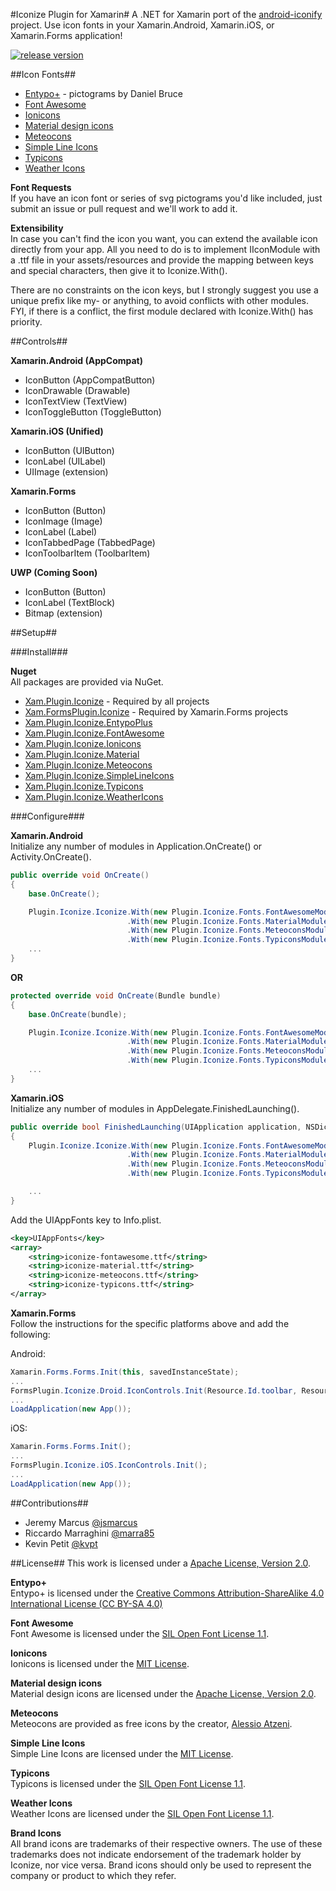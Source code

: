 #Iconize Plugin for Xamarin#
A .NET for Xamarin port of the [android-iconify](https://github.com/JoanZapata/android-iconify) project.
Use icon fonts in your Xamarin.Android, Xamarin.iOS, or Xamarin.Forms application!

[![release version][build-status-img]][build-status-url]

[build-status-img]: http://img.shields.io/appveyor/ci/JeremyMarcus/xamarin-plugins.svg?style=flat
[build-status-url]: https://ci.appveyor.com/project/JeremyMarcus/xamarin-plugins

##Icon Fonts##

* [Entypo+](http://entypo.com/) - pictograms by Daniel Bruce
* [Font Awesome](http://fortawesome.github.io/Font-Awesome/)
* [Ionicons](http://ionicons.com/)
* [Material design icons](http://google.github.io/material-design-icons/)
* [Meteocons](http://www.alessioatzeni.com/meteocons/)
* [Simple Line Icons](https://github.com/thesabbir/simple-line-icons)
* [Typicons](https://github.com/stephenhutchings/typicons.font)
* [Weather Icons](http://weathericons.io)

**Font Requests**  
If you have an icon font or series of svg pictograms you'd like included, just submit an issue or pull request and we'll work to add it.

**Extensibility**  
In case you can't find the icon you want, you can extend the available icon directly from your app.
All you need to do is to implement IIconModule with a .ttf file in your assets/resources and provide the mapping between keys and special characters, then give it to Iconize.With().

There are no constraints on the icon keys, but I strongly suggest you use a unique prefix like my- or anything, to avoid conflicts with other modules.
FYI, if there is a conflict, the first module declared with Iconize.With() has priority.

##Controls##

**Xamarin.Android (AppCompat)**

* IconButton (AppCompatButton)
* IconDrawable (Drawable)
* IconTextView (TextView)
* IconToggleButton (ToggleButton)

**Xamarin.iOS (Unified)**

* IconButton (UIButton)
* IconLabel (UILabel)
* UIImage (extension)

**Xamarin.Forms**

* IconButton (Button)
* IconImage (Image)
* IconLabel (Label)
* IconTabbedPage (TabbedPage)
* IconToolbarItem (ToolbarItem)

**UWP (Coming Soon)**

* IconButton (Button)
* IconLabel (TextBlock)
* Bitmap (extension)


##Setup##

###Install###

**Nuget**  
All packages are provided via NuGet.

* [Xam.Plugin.Iconize](https://www.nuget.org/packages/Xam.Plugin.Iconize) - Required by all projects
* [Xam.FormsPlugin.Iconize](https://www.nuget.org/packages/Xam.FormsPlugin.Iconize) - Required by Xamarin.Forms projects
* [Xam.Plugin.Iconize.EntypoPlus](https://www.nuget.org/packages/Xam.Plugin.Iconize.EntypoPlus)
* [Xam.Plugin.Iconize.FontAwesome](https://www.nuget.org/packages/Xam.Plugin.Iconize.FontAwesome)
* [Xam.Plugin.Iconize.Ionicons](https://www.nuget.org/packages/Xam.Plugin.Iconize.Ionicons)
* [Xam.Plugin.Iconize.Material](https://www.nuget.org/packages/Xam.Plugin.Iconize.Material)
* [Xam.Plugin.Iconize.Meteocons](https://www.nuget.org/packages/Xam.Plugin.Iconize.Meteocons)
* [Xam.Plugin.Iconize.SimpleLineIcons](https://www.nuget.org/packages/Xam.Plugin.Iconize.SimpleLineIcons)
* [Xam.Plugin.Iconize.Typicons](https://www.nuget.org/packages/Xam.Plugin.Iconize.Typicons)
* [Xam.Plugin.Iconize.WeatherIcons](https://www.nuget.org/packages/Xam.Plugin.Iconize.WeatherIcons)

###Configure###

**Xamarin.Android**  
Initialize any number of modules in Application.OnCreate() or Activity.OnCreate().
```csharp
public override void OnCreate()
{
    base.OnCreate();

    Plugin.Iconize.Iconize.With(new Plugin.Iconize.Fonts.FontAwesomeModule())
                          .With(new Plugin.Iconize.Fonts.MaterialModule())
                          .With(new Plugin.Iconize.Fonts.MeteoconsModule())
                          .With(new Plugin.Iconize.Fonts.TypiconsModule());
    ...
}
```
**OR**
```csharp
protected override void OnCreate(Bundle bundle)
{
    base.OnCreate(bundle);

    Plugin.Iconize.Iconize.With(new Plugin.Iconize.Fonts.FontAwesomeModule())
                          .With(new Plugin.Iconize.Fonts.MaterialModule())
                          .With(new Plugin.Iconize.Fonts.MeteoconsModule())
                          .With(new Plugin.Iconize.Fonts.TypiconsModule());
    ...
}
```


**Xamarin.iOS**  
Initialize any number of modules in AppDelegate.FinishedLaunching().
```csharp
public override bool FinishedLaunching(UIApplication application, NSDictionary launchOptions)
{
    Plugin.Iconize.Iconize.With(new Plugin.Iconize.Fonts.FontAwesomeModule())
                          .With(new Plugin.Iconize.Fonts.MaterialModule())
                          .With(new Plugin.Iconize.Fonts.MeteoconsModule())
                          .With(new Plugin.Iconize.Fonts.TypiconsModule());

    ...
}
```

Add the UIAppFonts key to Info.plist.
```xml
<key>UIAppFonts</key>
<array>
    <string>iconize-fontawesome.ttf</string>
    <string>iconize-material.ttf</string>
    <string>iconize-meteocons.ttf</string>
    <string>iconize-typicons.ttf</string>
</array>
```

**Xamarin.Forms**  
Follow the instructions for the specific platforms above and add the following:

Android:
```csharp
Xamarin.Forms.Forms.Init(this, savedInstanceState);
...
FormsPlugin.Iconize.Droid.IconControls.Init(Resource.Id.toolbar, Resource.Id.tabs);
...
LoadApplication(new App());
```

iOS:
```csharp
Xamarin.Forms.Forms.Init();
...
FormsPlugin.Iconize.iOS.IconControls.Init();
...
LoadApplication(new App());
```

##Contributions##

* Jeremy Marcus [@jsmarcus](https://github.com/jsmarcus)
* Riccardo Marraghini [@marra85](https://github.com/marra85)
* Kevin Petit [@kvpt](https://github.com/kvpt)

##License##
This work is licensed under a [Apache License, Version 2.0](http://www.apache.org/licenses/LICENSE-2.0).

**Entypo+**  
Entypo+ is licensed under the [Creative Commons Attribution-ShareAlike 4.0 International License (CC BY-SA 4.0)](http://creativecommons.org/licenses/by-sa/4.0/)

**Font Awesome**  
Font Awesome is licensed under the [SIL Open Font License 1.1](http://scripts.sil.org/OFL).

**Ionicons**  
Ionicons is licensed under the [MIT License](http://opensource.org/licenses/MIT).

**Material design icons**  
Material design icons are licensed under the [Apache License, Version 2.0](http://www.apache.org/licenses/LICENSE-2.0).

**Meteocons**  
Meteocons are provided as free icons by the creator, [Alessio Atzeni](http://www.alessioatzeni.com/).

**Simple Line Icons**  
Simple Line Icons are licensed under the [MIT License](http://opensource.org/licenses/MIT).

**Typicons**  
Typicons is licensed under the [SIL Open Font License 1.1](http://scripts.sil.org/OFL).

**Weather Icons**  
Weather Icons are licensed under the [SIL Open Font License 1.1](http://scripts.sil.org/OFL).

**Brand Icons**  
All brand icons are trademarks of their respective owners.
The use of these trademarks does not indicate endorsement of the trademark holder by Iconize, nor vice versa.
Brand icons should only be used to represent the company or product to which they refer.
